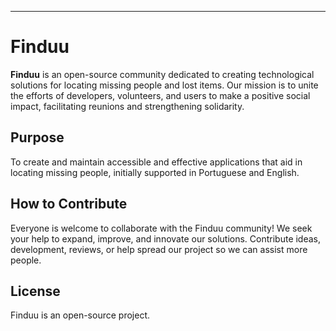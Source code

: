 
---

# Finduu

**Finduu** is an open-source community dedicated to creating technological solutions for locating missing people and lost items. Our mission is to unite the efforts of developers, volunteers, and users to make a positive social impact, facilitating reunions and strengthening solidarity.

## Purpose

To create and maintain accessible and effective applications that aid in locating missing people, initially supported in Portuguese and English.

## How to Contribute

Everyone is welcome to collaborate with the Finduu community! We seek your help to expand, improve, and innovate our solutions. Contribute ideas, development, reviews, or help spread our project so we can assist more people.

## License

Finduu is an open-source project.

